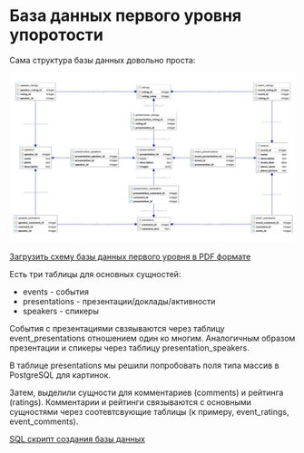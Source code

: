 # База данных первого уровня упоротости

Сама структура базы данных довольно проста:

![Nerdness Level 1 Database scheme](db_scheme_l1.png)

[Загрузить схему базы данных первого уровня в PDF формате](db_scheme_l1.pdf)

Есть три таблицы для основных сущностей: 
  - events - события
  - presentations - презентации/доклады/активности
  - speakers - спикеры

События с презентациями свзяываются через таблицу event_presentations отношением один ко многим. Аналогичным образом презентации и спикеры через таблицу presentation_speakers. 

В таблице presentations мы решили попробовать поля типа массив в PostgreSQL для картинок. 

Затем, выделили сущности для комментариев (comments) и рейтинга (ratings). Комментарии и рейтинги связываются с основными сущностями через соотевтсвующие таблицы (к примеру, event_ratings, event_comments).

[SQL скрипт создания базы данных](create_db_l1.sql)


